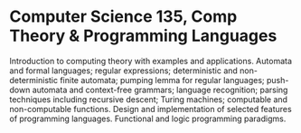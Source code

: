 # Computer Science 135, Comp Theory & Programming Languages

Introduction to computing theory with examples and applications. Automata and formal languages; regular expressions; deterministic and non-deterministic finite automata; pumping lemma for regular languages; push-down automata and context-free grammars; language recognition; parsing techniques including recursive descent; Turing machines; computable and non-computable functions. Design and implementation of selected features of programming languages. Functional and logic programming paradigms.
